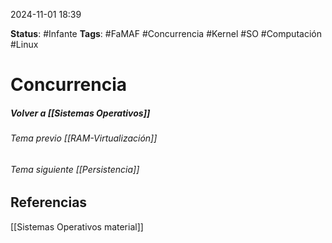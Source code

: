 2024-11-01 18:39

__Status__: #Infante 
__Tags__: #FaMAF #Concurrencia #Kernel #SO #Computación #Linux 
# Concurrencia

##### Volver a [[Sistemas Operativos]]



###### Tema previo [[RAM-Virtualización]]
###### Tema siguiente [[Persistencia]]
## Referencias

[[Sistemas Operativos material]]